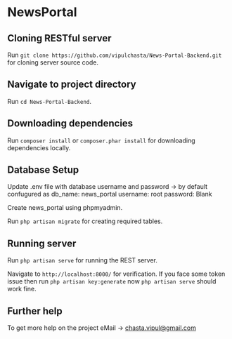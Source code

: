 # NewsPortal

## Cloning RESTful server

Run `git clone https://github.com/vipulchasta/News-Portal-Backend.git` for cloning server source code.

## Navigate to project directory

Run `cd News-Portal-Backend`.

## Downloading dependencies

Run `composer install` or `composer.phar install` for downloading dependencies locally.

## Database Setup

Update .env file with database username and password -> by default confugured as
    db_name:  news_portal
    username: root
    password: Blank

Create news_portal using phpmyadmin.

Run `php artisan migrate` for creating required tables.

## Running server

Run `php artisan serve` for running the REST server. 

Navigate to `http://localhost:8000/` for verification. 
If you face some token issue then run `php artisan key:generate` now `php artisan serve` should work fine.


## Further help

To get more help on the project eMail -> chasta.vipul@gmail.com
